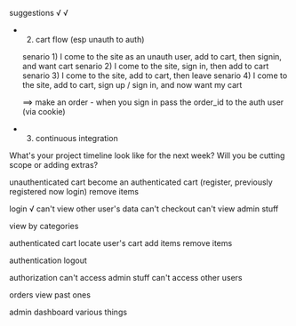 suggestions
  √ <!-- - 0. fix tests -->
  √ <!-- 1. get auth working -->
- 2. cart flow (esp unauth to auth)

  senario 1) I come to the site as an unauth user, add to cart, then signin, and want cart
  senario 2) I come to the site, sign in, then add to cart
  senario 3) I come to the site, add to cart, then leave
  senario 4) I come to the site, add to cart, sign up / sign in, and now want my cart

    ==> make an order
      - when you sign in pass the order_id to the auth user (via cookie)

- 3. continuous integration

What's your project timeline look like for the next week? Will you be cutting scope or adding extras?

unauthenticated cart
  become an authenticated cart (register, previously registered now login)
  remove items

login
√ <!-- authorization -->
  can't view other user's data
  can't checkout
  can't view admin stuff

view by categories

authenticated cart
  locate user's cart
  add items
  remove items

authentication
  logout

authorization
  can't access admin stuff
  can't access other users

orders
  view past ones

admin dashboard
  various things